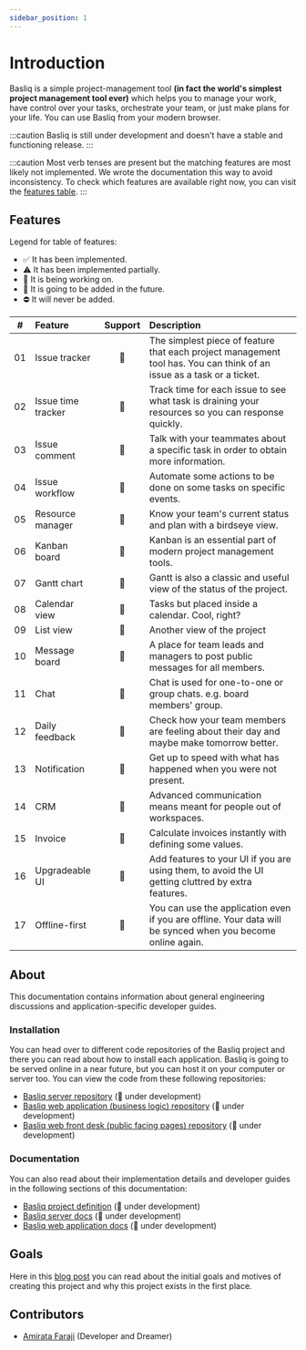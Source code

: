 ```yaml
---
sidebar_position: 1
---
```


# Introduction

Basliq is a simple project-management tool __(in fact the world's simplest project management tool ever)__ which helps
you to manage your work, have control over your tasks,
orchestrate your team, or just make plans for your life. You can use Basliq from your modern browser.

:::caution
Basliq is still under development and doesn't have a stable and functioning release.
:::

:::caution
Most verb tenses are present but the matching features are most likely not implemented. We wrote the documentation this
way to avoid inconsistency.
To check which features are available right now, you can visit the [features table](#features).
:::

## Features

Legend for table of features:

- ✅ It has been implemented.
- ⚠️ It has been implemented partially.
- 🚧 It is being working on.
- 🔮 It is going to be added in the future.
- ⛔ It will never be added.

| #  | Feature            | Support | Description                                                                                                           |
|----|:-------------------|:-------:|:----------------------------------------------------------------------------------------------------------------------|
| 01 | Issue tracker      |   🚧    | The simplest piece of feature that each project management tool has. You can think of an issue as a task or a ticket. |
| 02 | Issue time tracker |   🔮    | Track time for each issue to see what task is draining your resources so you can response quickly.                    |
| 03 | Issue comment      |   🔮    | Talk with your teammates about a specific task in order to obtain more information.                                   |
| 04 | Issue workflow     |   🔮    | Automate some actions to be done on some tasks on specific events.                                                    |
| 05 | Resource manager   |   🔮    | Know your team's current status and plan with a birdseye view.                                                        |
| 06 | Kanban board       |   🚧    | Kanban is an essential part of modern project management tools.                                                       |
| 07 | Gantt chart        |   🔮    | Gantt is also a classic and useful view of the status of the project.                                                 |
| 08 | Calendar view      |   🔮    | Tasks but placed inside a calendar. Cool, right?                                                                      |
| 09 | List view          |   🔮    | Another view of the project                                                                                           |
| 10 | Message board      |   🔮    | A place for team leads and managers to post public messages for all members.                                          |
| 11 | Chat               |   🔮    | Chat is used for one-to-one or group chats. e.g. board members' group.                                                |
| 12 | Daily feedback     |   🔮    | Check how your team members are feeling about their day and maybe make tomorrow better.                               |
| 13 | Notification       |   🔮    | Get up to speed with what has happened when you were not present.                                                     |
| 14 | CRM                |   🔮    | Advanced communication means meant for people out of workspaces.                                                      |
| 15 | Invoice            |   🔮    | Calculate invoices instantly with defining some values.                                                               |
| 16 | Upgradeable UI     |   🔮    | Add features to your UI if you are using them, to avoid the UI getting cluttred by extra features.                    |
| 17 | Offline-first      |   🔮    | You can use the application even if you are offline. Your data will be synced when you become online again.           |

## About

This documentation contains information about general engineering discussions and application-specific developer guides.

### Installation

You can head over to different code repositories of the Basliq project and there you can read about how to install each
application. Basliq is going to be served online in a near future, but you can host it on your computer or server too.
You can view the code from these following repositories:

- [Basliq server repository](https://github.com/basliq/basliq-server) (🚧 under development)
- [Basliq web application (business logic) repository](https://github.com/basliq/basliq-web-application) (🚧 under
  development)
- [Basliq web front desk (public facing pages) repository](https://github.com/basliq/basliq-web-front-desk) (🚧 under
  development)

### Documentation

You can also read about their implementation details and developer guides in the following sections of this
documentation:

- [Basliq project definition](project-definition/definition) (🚧 under development)
- [Basliq server docs](./services/intro) (🚧 under development)
- [Basliq web application docs](./clients/web-application/intro) (🚧 under development)

## Goals

Here in this [blog post](../blog/why-Basliq-was-created) you can read about the initial goals and motives of creating
this project and why this project exists in the first place.

## Contributors

- [Amirata Faraji](https://github.com/atareversei) (Developer and Dreamer)
